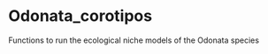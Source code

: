 Odonata_corotipos
=================

Functions to run the ecological niche models of the Odonata species
